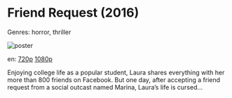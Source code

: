 # Friend Request (2016)

Genres: horror, thriller

![poster](http://image.tmdb.org/t/p/w500/7gfG9tGRPzmVyg3nEwQrTGOJ8C6.jpg)

en:
  [720p](magnet:?xt=urn:btih:F046CED69DFE996DBC70382970F49D7B6BF4460B&tr=udp://glotorrents.pw:6969/announce&tr=udp://tracker.opentrackr.org:1337/announce&tr=udp://torrent.gresille.org:80/announce&tr=udp://tracker.openbittorrent.com:80&tr=udp://tracker.coppersurfer.tk:6969&tr=udp://tracker.leechers-paradise.org:6969&tr=udp://p4p.arenabg.ch:1337&tr=udp://tracker.internetwarriors.net:1337)
  [1080p](magnet:?xt=urn:btih:8BB2118CDB0BA57C2F5E72A13EB315A9DCB1D09F&tr=udp://glotorrents.pw:6969/announce&tr=udp://tracker.opentrackr.org:1337/announce&tr=udp://torrent.gresille.org:80/announce&tr=udp://tracker.openbittorrent.com:80&tr=udp://tracker.coppersurfer.tk:6969&tr=udp://tracker.leechers-paradise.org:6969&tr=udp://p4p.arenabg.ch:1337&tr=udp://tracker.internetwarriors.net:1337)
  


Enjoying college life as a popular student, Laura shares everything with her more  than 800 friends on Facebook. But one day, after accepting a friend request from a  social outcast named Marina, Laura’s life is cursed...